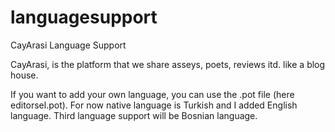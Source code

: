 # languagesupport
CayArasi Language Support

CayArasi, is the platform that we share asseys, poets, reviews itd. like a blog house. 

If you want to add your own language, you can use the .pot file (here editorsel.pot). For now native language is Turkish and I added English language. Third language support will be Bosnian language.
